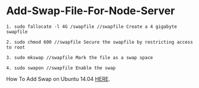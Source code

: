 # Add-Swap-File-For-Node-Server

```
1. sudo fallocate -l 4G /swapfile //swapfile Create a 4 gigabyte swapfile

2. sudo chmod 600 //swapfile Secure the swapfile by restricting access to root

3. sudo mkswap //swapfile Mark the file as a swap space

4. sudo swapon //swapfile Enable the swap

```
How To Add Swap on Ubuntu 14.04 [HERE](https://www.digitalocean.com/community/tutorials/how-to-add-swap-on-ubuntu-14-04).
